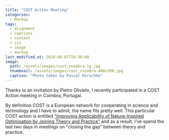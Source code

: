 ```yaml
---
title: "COST Action Meeting"
categories:
  - Markup
tags:
  - alignment
  - captions
  - content
  - css
  - image
  - markup
last_modified_at: 2018-09-07T19:30:00
image: 
  path: /assets/images/cost_coimbra-lg.jpg
  thumbnail: /assets/images/cost_coimbra-400x300.jpg
  caption: "Photo taken by Pascal Kerschke"
---
```


Thanks to an invitation by Pietro Olivieto, I recently participated in a COST Action meeting in Coimbra, Portugal.

By definition COST is a European network for cooperating in science and technology and I have to admit, the name fits pretty well. This particular COST action is entitled ["Improving Applicability of Nature-Inspired Optimisation by Joining Theory and Practice"](http://imappnio.dcs.aber.ac.uk/index.php) and as a result, I've spend the last two days in meetings on "closing the gap" between theory and practice.
